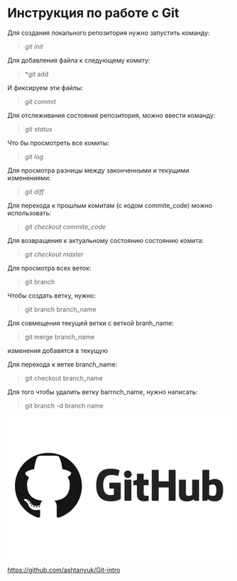 # **Инструкция по работе с Git**
Для создания локального репозитория нужно запустить команду:
> *git init*

Для добавления файла к следующему комиту:
> *git add

И фиксируем эти файлы:
> *git commit*

Для отслеживания состояния репозитория, можно ввести команду:
> *git status*

Что бы просмотреть все комиты:
> *git log*

Для просмотра разницы между законченными и текущими изменениями:
> *git diff*

Для перехода к прошлым комитам (с кодом commite_code) можно использовать:
> *git checkout commite_code*

Для возвращения к актуальному состоянию состоянию комита:
> *git checkout master*

Для просмотра всех веток:
> git branch

Чтобы создать ветку, нужно:
> git branch branch_name

Для совмещения текущей ветки с веткой branh_name:
> git merge branch_name

изменения добавятся в текущую

Для перехода к ветке branch_name:
> git checkout branch_name

Для того чтобы удалить ветку barrnch_name, нужно написать:
> git branch -d branch name

![GitHub](0_Fz2VWlH1Vi6FFCsx.jpg)

https://github.com/ashtanyuk/Git-intro